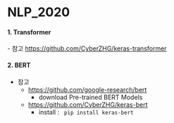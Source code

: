 # NLP_2020

#### 1. Transformer 

  \- 참고 https://github.com/CyberZHG/keras-transformer



#### 2. BERT

- 참고
  - https://github.com/google-research/bert
    - download Pre-trained BERT Models
  - https://github.com/CyberZHG/keras-bert
    - install : ` pip install keras-bert` 



